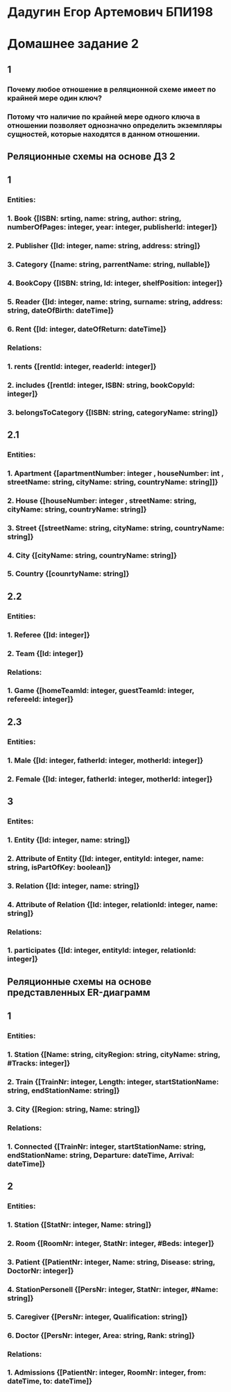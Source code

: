 # Дадугин Егор Артемович БПИ198
# Домашнее задание 2

## 1

### Почему любое отношение в реляционной схеме имеет по крайней мере один ключ?
### Потому что наличие по крайней мере одного ключа в отношении позволяет однозначно определить экземпляры сущностей, которые находятся в данном отношении.

## Реляционные схемы на основе ДЗ 2
## 1

### Entities:
### 1. Book {[**ISBN: srting**, name: string, author: string, numberOfPages: integer, year: integer, publisherId: integer]} 
### 2. Publisher {[**Id: integer**, name: string, address: string]}
### 3. Category {[**name: string**, parrentName: string, nullable]}
### 4. BookCopy {[**ISBN: string**, **Id: integer**, shelfPosition: integer]}
### 5. Reader {[**Id: integer**, name: string, surname: string, address: string, dateOfBirth: dateTime]}
### 6. Rent {[Id: integer, dateOfReturn: dateTime]}

### Relations:
### 1. rents {[**rentId: integer**, **readerId: integer**]}
### 2. includes {[**rentId: integer**, **ISBN: string**, **bookCopyId: integer**]}
### 3. belongsToCategory {[**ISBN: string**, **categoryName: string**]}

## 2.1

### Entities:
### 1. Apartment {[**apartmentNumber: integer** , **houseNumber: int** , **streetName: string**, **cityName: string**, **countryName: string**]]}
### 2. House {[**houseNumber: integer** , **streetName: string**, **cityName: string**, **countryName: string**]}
### 3. Street {[**streetName: string**, **cityName: string**, **countryName: string**]}
### 4. City {[**cityName: string**, **countryName: string**]}
### 5. Country {[**counrtyName: string**]}

## 2.2

### Entities:
### 1. Referee {[**Id: integer**]}
### 2. Team {[**Id: integer**]}

### Relations:
### 1. Game {[**homeTeamId: integer**, **guestTeamId: integer**, **refereeId: integer**]}

## 2.3

### Entities:
### 1. Male {[**Id: integer**, fatherId: integer, motherId: integer]}
### 2. Female {[**Id: integer**, fatherId: integer, motherId: integer]}

## 3

### Entites:
### 1. Entity {[**Id: integer**, name: string]}
### 2. Attribute of Entity {[**Id: integer**, **entityId: integer**, name: string, isPartOfKey: boolean]}
### 3. Relation {[**Id: integer**, name: string]}
### 4. Attribute of Relation {[**Id: integer**, **relationId: integer**, name: string]}

### Relations:
### 1. participates {[**Id: integer**, **entityId: integer**, **relationId: integer**]}

## Реляционные схемы на основе представленных ER-диаграмм

## 1

### Entities:
### 1. Station {[**Name: string**, **cityRegion: string**, **cityName: string**, #Tracks: integer]}
### 2. Train {[**TrainNr: integer**, Length: integer, startStationName: string, endStationName: string]}
### 3. City {[**Region: string**, **Name: string**]}

### Relations:
### 1. Connected {[**TrainNr: integer**, **startStationName: string**, endStationName: string, Departure: dateTime, Arrival: dateTime]}

## 2

### Entities:
### 1. Station {[**StatNr: integer**, Name: string]}
### 2. Room {[**RoomNr: integer**, **StatNr: integer**, #Beds: integer]}
### 3. Patient {[**PatientNr: integer**, Name: string, Disease: string, DoctorNr: integer]}
### 4. StationPersonell {[**PersNr: integer**, StatNr: integer, #Name: string]} 
### 5. Caregiver {[**PersNr: integer**, Qualification: string]}
### 6. Doctor {[**PersNr: integer**, Area: string, Rank: string]}

### Relations:
### 1. Admissions {[**PatientNr: integer**, **RoomNr: integer**, from: dateTime, to: dateTime]}
